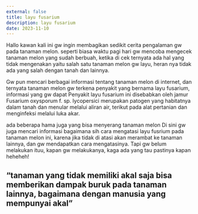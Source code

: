```yaml
---
external: false
title: layu fusarium
description: layu fusarium
date: 2023-11-10
---
```


Hallo kawan kali ini gw ingin membagikan sedikit cerita pengalaman gw pada tanaman melon.
seperti biasa waktu pagi hari gw mencoba mengecek tanaman melon yang sudah berbuah,
ketika di cek ternyata ada hal yang tidak mengenakan yaitu salah satu tanaman melon gw layu, 
heran nya tidak ada yang salah dengan tanah dan lainnya.

Gw pun mencari berbagai informasi tentang tanaman melon di internet,  dan ternyata tanaman melon gw terkena penyakit
yang bernama layu fusarium, informasi yang gw dapat Penyakit layu fusarium ini disebabkan oleh jamur Fusarium oxysporum f. sp. lycopersici merupakan patogen yang habitatnya dalam tanah dan menular melalui aliran air, terikut pada alat pertanian dan menginfeksi melalui luka akar.

ada beberapa hama juga yang bisa menyerang tanaman melon
Di sini gw juga mencari informasi bagaimana sih cara mengatasi layu fusrium pada tanaman melon ini, 
karena jika tidak di atasi akan merambat ke tanaman lainnya, dan gw mendapatkan cara mengatasinya. 
Tapi gw belum melakukan ituu, kapan gw melakukanya, kaga ada yang tau pastinya kapan heheheh!

<h2>“tanaman yang tidak memiliki akal saja bisa memberikan dampak buruk pada tanaman lainnya, bagaimana dengan manusia yang mempunyai akal”</h2>
